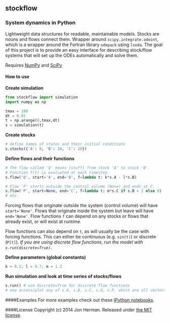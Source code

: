## stockflow
### System dynamics in Python 

Lightweight data structures for readable, maintainable models. Stocks are nouns and flows connect them. Wrapper around `scipy.integrate.odeint`, which is a wrapper around the Fortran library `odepack` using `lsoda`. The goal of this project is to provide an easy interface for describing stock/flow systems that will set up the ODEs automatically and solve them.

Requires [NumPy](http://www.numpy.org/) and [SciPy](http://www.scipy.org/)

#### How to use

__Create simulation__
```python
from stockflow import simulation
import numpy as np

tmax = 100
dt = 0.01
t = np.arange(0,tmax,dt)
s = simulation(t)
```

__Create stocks__
```python
# define names of states and their initial conditions
s.stocks({'A': 0, 'B': 10, 'C': 20})
```

__Define flows and their functions__
```python
# The flow called 'Q' moves (stuff) from stock 'A' to stock 'B'. 
# Function f(t) is evaluated at each timestep.
s.flow('Q', start='A', end='B', f=lambda t: k*s.A - l*s.B)

# Flow 'P' starts outside the control volume (None) and ends at C. 
s.flow('P', start=None, end='C', f=lambda t: m*s.C if s.B > 2 else 0)
# etc.
```
Forcing flows that originate outside the system (control volume) will have `start='None'`. Flows that originate inside the system but leave will have `end='None'`. Flow functions `f` can depend on any stocks or flows that already exist, or will exist at runtime.

Flow functions can also depend on `t`, as will usually be the case with forcing functions. This can either be continuous (e.g. `sin(t)`) or discrete (`P[t]`). *If you are using discrete flow functions, run the model with `s.run(discrete=True)`*.

__Define parameters (global constants)__
```python
k = 0.2; l = 0.7; m = 1.2
```

__Run simulation and look at time series of stocks/flows__
```python
s.run() # use discrete=True for discrete flow functions
# now access/plot any of s.A, s.B, s.C, s.Q, s.P, which are all vectors of length len(t)
```

####Examples
For more examples check out these [IPython notebooks](http://nbviewer.ipython.org/github/jdherman/stockflow/tree/master/examples/).

####License
Copyright (c) 2014 Jon Herman. Released under [the MIT license](https://github.com/jdherman/stockflow/blob/master/LICENSE.md).